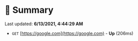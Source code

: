 # 📖 Summary
Last updated: **6/13/2021, 4:44:29 AM**

- `GET` [https://google.com](https://google.com) - **Up** (206ms)

